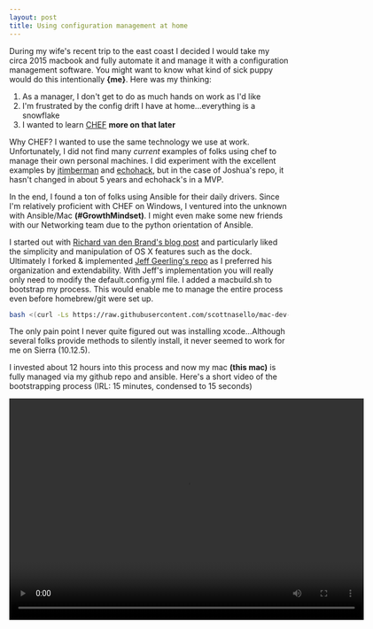 ```yaml
---
layout: post
title: Using configuration management at home
---
```


During my wife's recent trip to the east coast I decided I would take my circa 2015 macbook and fully automate it and manage it with a configuration management software.  You  might want to know what kind of sick puppy would do this intentionally **{me}**.  Here was my thinking:
1. As a manager, I don't get to do as much hands on work as I'd like
2. I'm frustrated by the config drift I have at home...everything is a snowflake
3. I wanted to learn [CHEF](https://learn.chef.io) **more on that later**

Why CHEF? I wanted to use the same technology we use at work. Unfortunately, I did not find many *current* examples of folks using chef to manage their own personal machines. I did experiment with the excellent examples by [jtimberman](https://github.com/jtimberman/workstation-chef-repo) and [echohack](https://github.com/echohack/chef_desktop), but in the case of Joshua's repo, it hasn't changed in about 5 years and echohack's in a MVP.  

In the end, I found a ton of folks using Ansible for their daily drivers.  Since I'm relatively proficient with CHEF on Windows, I ventured into the unknown with Ansible/Mac **(#GrowthMindset)**.  I might even make some new friends with our Networking team due to the python orientation of Ansible.

I started out with [Richard van den Brand's blog post](https://blog.vandenbrand.org/2016/01/04/how-to-automate-your-mac-os-x-setup-with-ansible/) and particularly liked the simplicity and manipulation of OS X features such as the dock.  Ultimately I forked & implemented [Jeff Geerling's repo](https://github.com/geerlingguy/mac-dev-playbook) as I preferred his organization and extendability.  With Jeff's implementation you will really only need to modify the default.config.yml file.  I added a macbuild.sh to bootstrap my process.  This would enable me to manage the entire process even before homebrew/git were set up.

```bash
bash <(curl -Ls https://raw.githubusercontent.com/scottnasello/mac-dev-playbook/master/macbuild.sh)
```
The only pain point I never quite figured out was installing xcode...Although several folks provide methods to silently install, it never seemed to work for me on Sierra (10.12.5).  

I invested about 12 hours into this process and now my mac **(this mac)** is fully managed via my github repo and ansible.  Here's a short video of the bootstrapping process (IRL: 15 minutes, condensed to 15 seconds)

<video src = "/videos/ScottAnsible-final.mp4" width="640" height="400" controls preload></video>
